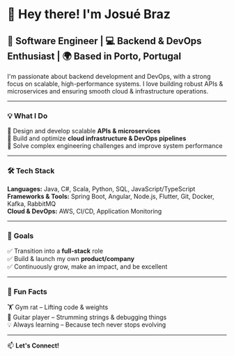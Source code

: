 # 👋 **Hey there! I'm Josué Braz**  
## 🚀 **Software Engineer** | 💻 **Backend & DevOps Enthusiast** | 🌍 **Based in Porto, Portugal**

I'm passionate about backend development and DevOps, with a strong focus on scalable, high-performance systems. I love building robust APIs & microservices and ensuring smooth cloud & infrastructure operations.

---

### 💡 **What I Do**
🔹 Design and develop scalable **APIs & microservices**  
🔹 Build and optimize **cloud infrastructure & DevOps pipelines**  
🔹 Solve complex engineering challenges and improve system performance

---

### 🛠️ **Tech Stack**

**Languages:** Java, C#, Scala, Python, SQL, JavaScript/TypeScript  
**Frameworks & Tools:** Spring Boot, Angular, Node.js, Flutter, Git, Docker, Kafka, RabbitMQ  
**Cloud & DevOps:** AWS, CI/CD, Application Monitoring

---

### 🎯 **Goals**
✅ Transition into a **full-stack** role  
✅ Build & launch my own **product/company**  
✅ Continuously grow, make an impact, and be excellent

---

### 🎸 **Fun Facts**
🏋️ Gym rat – Lifting code & weights  
🎸 Guitar player – Strumming strings & debugging things  
💡 Always learning – Because tech never stops evolving

---

📫 **Let's Connect!**

